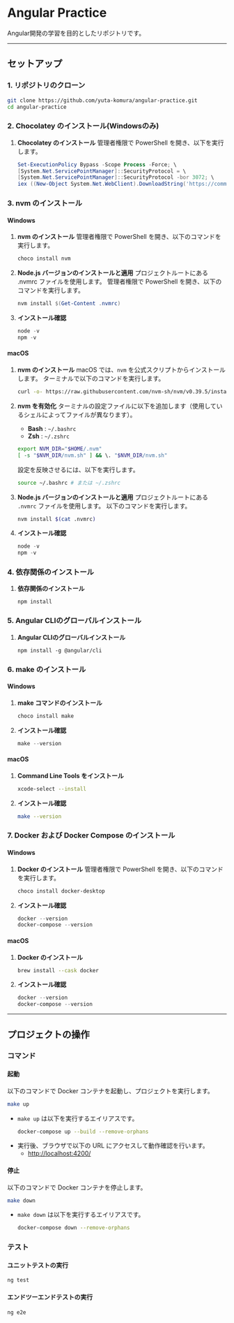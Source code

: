 # Angular Practice

Angular開発の学習を目的としたリポジトリです。

---

## セットアップ

### 1. リポジトリのクローン

```bash
git clone https://github.com/yuta-komura/angular-practice.git
cd angular-practice
```

### 2. Chocolatey のインストール(Windowsのみ)

1. **Chocolatey のインストール**
   管理者権限で PowerShell を開き、以下を実行します。
   ```powershell
   Set-ExecutionPolicy Bypass -Scope Process -Force; \
   [System.Net.ServicePointManager]::SecurityProtocol = \
   [System.Net.ServicePointManager]::SecurityProtocol -bor 3072; \
   iex ((New-Object System.Net.WebClient).DownloadString('https://community.chocolatey.org/install.ps1'))
   ```

### 3. nvm のインストール

#### Windows

1. **nvm のインストール**
   管理者権限で PowerShell を開き、以下のコマンドを実行します。

   ```powershell
   choco install nvm
   ```

2. **Node.js バージョンのインストールと適用**
   プロジェクトルートにある .nvmrc ファイルを使用します。
   管理者権限で PowerShell を開き、以下のコマンドを実行します。

   ```powershell
   nvm install $(Get-Content .nvmrc)
   ```

3. **インストール確認**
   ```powershell
   node -v
   npm -v
   ```

#### macOS

1. **nvm のインストール**
   macOS では、`nvm` を公式スクリプトからインストールします。
   ターミナルで以下のコマンドを実行します。

   ```bash
   curl -o- https://raw.githubusercontent.com/nvm-sh/nvm/v0.39.5/install.sh | bash
   ```

2. **nvm を有効化**
   ターミナルの設定ファイルに以下を追加します（使用しているシェルによってファイルが異なります）。

   - **Bash** : `~/.bashrc`
   - **Zsh** : `~/.zshrc`

   ```bash
   export NVM_DIR="$HOME/.nvm"
   [ -s "$NVM_DIR/nvm.sh" ] && \. "$NVM_DIR/nvm.sh"
   ```

   設定を反映させるには、以下を実行します。

   ```bash
   source ~/.bashrc # または ~/.zshrc
   ```

3. **Node.js バージョンのインストールと適用**
   プロジェクトルートにある `.nvmrc` ファイルを使用します。
   以下のコマンドを実行します。

   ```bash
   nvm install $(cat .nvmrc)
   ```

4. **インストール確認**
   ```powershell
   node -v
   npm -v
   ```

### 4. 依存関係のインストール

1. **依存関係のインストール**
   ```
   npm install
   ```

### 5. Angular CLIのグローバルインストール

1. **Angular CLIのグローバルインストール**
   ```
   npm install -g @angular/cli
   ```

### 6. make のインストール

#### Windows

1. **make コマンドのインストール**

   ```powershell
   choco install make
   ```

2. **インストール確認**
   ```powershell
   make --version
   ```

#### macOS

1. **Command Line Tools をインストール**

   ```bash
   xcode-select --install
   ```

2. **インストール確認**
   ```bash
   make --version
   ```

### 7. Docker および Docker Compose のインストール

#### Windows

1. **Docker のインストール**
   管理者権限で PowerShell を開き、以下のコマンドを実行します。
   ```powershell
   choco install docker-desktop
   ```
2. **インストール確認**
   ```powershell
   docker --version
   docker-compose --version
   ```

#### macOS

1. **Docker のインストール**
   ```bash
   brew install --cask docker
   ```
2. **インストール確認**
   ```powershell
   docker --version
   docker-compose --version
   ```

---

## プロジェクトの操作

### コマンド

#### 起動

以下のコマンドで Docker コンテナを起動し、プロジェクトを実行します。

```bash
make up
```

- `make up` は以下を実行するエイリアスです。
  ```bash
  docker-compose up --build --remove-orphans
  ```
- 実行後、ブラウザで以下の URL にアクセスして動作確認を行います。
  - [http://localhost:4200/](http://localhost:4200/)

#### 停止

以下のコマンドで Docker コンテナを停止します。

```bash
make down
```

- `make down` は以下を実行するエイリアスです。
  ```bash
  docker-compose down --remove-orphans
  ```

### テスト

#### ユニットテストの実行

```bash
ng test
```

#### エンドツーエンドテストの実行

```bash
ng e2e
```
